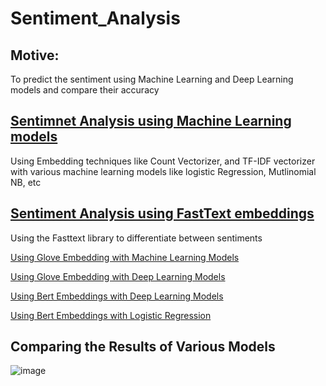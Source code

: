 # Sentiment_Analysis

## Motive:
To predict the sentiment using Machine Learning and Deep Learning models and compare their accuracy

## [Sentimnet Analysis using Machine Learning models](https://colab.research.google.com/drive/1-6cLXqOookGYBWk4ayvWi_RRp1mz-ihd?usp=sharing)
Using Embedding techniques like Count Vectorizer, and TF-IDF vectorizer with various machine learning models like logistic Regression, Mutlinomial NB, etc

## [Sentiment Analysis using FastText embeddings](https://colab.research.google.com/drive/1Llu8LzF4oEYzu664Wm3NNBqpN4CHrGIS?usp=sharing)
Using the Fasttext library to differentiate between sentiments

[Using Glove Embedding with Machine Learning Models](https://colab.research.google.com/drive/11PJxApcFZa-Nopc-wAd3fGd2th2KGdVy?usp=sharing)

[Using Glove Embedding with Deep Learning Models](https://colab.research.google.com/drive/1fddXTpgr-jjT_QcGMgEEdvZmiYAyp-a5?usp=sharing)

[Using Bert Embeddings with Deep Learning Models](https://github.com/Vayansh/Sentiment_Analysis/blob/main/bert_Deep_Learning.py)

[Using Bert Embeddings with Logistic Regression](https://colab.research.google.com/drive/1sMlNkNPSIue0XoGGAPRQK4igxJAfLn86?usp=sharing)
## Comparing the Results of Various Models
![image](https://github.com/Vayansh/Sentiment_Analysis/assets/92180055/517ec0d3-603a-4638-be3c-7213cf6f0130)


